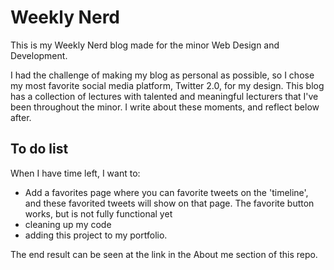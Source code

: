 # Weekly Nerd

This is my Weekly Nerd blog made for the minor Web Design and Development. 

I had the challenge of making my blog as personal as possible, so I chose my most favorite social media platform, Twitter 2.0, for my design. This blog has a collection of lectures with talented and meaningful lecturers that I've been throughout the minor. I write about these moments, and reflect below after.

## To do list
When I have time left, I want to:

- Add a favorites page where you can favorite tweets on the 'timeline', and these favorited tweets will show on that page. The favorite button works, but is not fully functional yet
- cleaning up my code
- adding this project to my portfolio.


The end result can be seen at the link in the About me section of this repo.